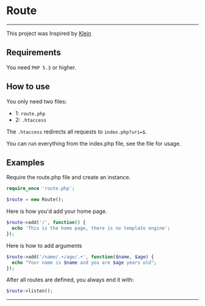 # Route
***
This project was Inspired by [Klein](https://github.com/chriso/klein.php)

## Requirements

You need `PHP 5.3` or higher.

## How to use

You only need two files:

- 1: `route.php`
- 2: `.htaccess`

The `.htaccess` redirects all requests to `index.php?uri=$`.

You can run everything from the index.php file, see the file for usage.

## Examples

Require the route.php file and create an instance.
```php
require_once 'route.php';

$route = new Route();
```

Here is how you'd add your home page.

```php
$route->add('/', function() {
  echo 'This is the home page, there is no template engine';
});
```

Here is how to add arguments

```php
$route->add('/name/.+/age/.+', function($name, $age) {
  echo "Your name is $name and you are $age years old";
});
```

After all routes are defined, you always end it with:

```php
$route->listen();
```

***
